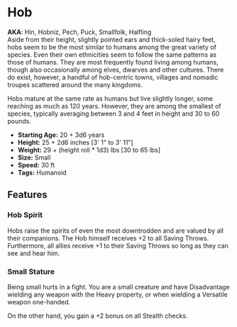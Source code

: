 # Hob
**AKA**: Hin, Hobniz, Pech, Puck, Smallfolk, Halfling<br/>
Aside from their height, slightly pointed ears and thick-soled hairy feet, hobs seem to be the most similar to humans among the great variety of species.  Even their own ethnicities seem to follow the same patterns as those of humans.  They are most frequently found living among humans, though also occasionally among elves, dwarves and other cultures.  There do exist, however, a handful of hob-centric towns, villages and nomadic troupes scattered around the many kingdoms.

Hobs mature at the same rate as humans but live slightly longer, some reaching as much as 120 years.  However, they are among the smallest of species, typically averaging between 3 and 4 feet in height and 30 to 60 pounds.
- **Starting Age:** 20 + 3d6 years
- **Height:** 25 + 2d6 inches [3' 1" to 3' 11"]
- **Weight:** 29 + (height roll * 1d3) lbs [30 to 65 lbs]
- **Size:** Small
- **Speed:** 30 ft
- **Tags:** Humanoid

## Features
### Hob Spirit
Hobs raise the spirits of even the most downtrodden and are valued by all their companions. The Hob himself receives +2 to all Saving Throws. Furthermore, all allies receive +1 to their Saving Throws so long as they can see and hear him.
### Small Stature
Being small hurts in a fight. You are a small creature and have Disadvantage wielding any weapon with the Heavy property, or when wielding a Versatile weapon one-handed.

On the other hand, you gain a +2 bonus on all Stealth checks.